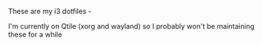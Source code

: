 These are my i3 dotfiles - 


I'm currently on Qtile (xorg and wayland) so I probably won't be maintaining these for a while
